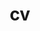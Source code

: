 ---
layout: cv
permalink: /cv/
title: cv
nav: true
nav_order: 5
cv_pdf: james_vance_resume.pdf # you can also use external links here
description: Professional history and CV
toc:
  sidebar: left
---